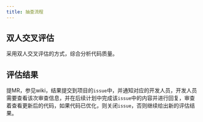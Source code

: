 ```yaml
---
title: 抽查流程
---
```


## 双人交叉评估

采用双人交叉评估的方式，综合分析代码质量。

## 评估结果

提MR，参见wiki，结果提交到项目的`issue`中，并通知对应的开发人员，开发人员需要查看该次审查信息，并在后续计划中完成该`issue`中的内容并进行回复，审查着查看更新后的代码，如果代码已优化，则关闭`issue`，否则继续给出新的评估结果。


